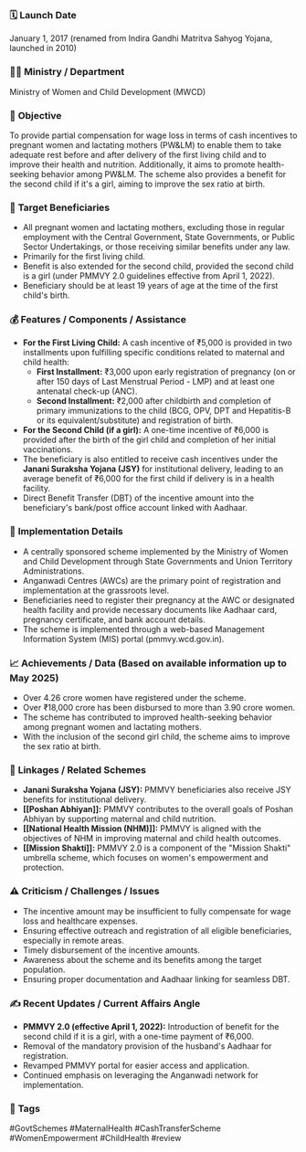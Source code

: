 
### 🗓️ **Launch Date**
January 1, 2017 (renamed from Indira Gandhi Matritva Sahyog Yojana, launched in 2010)

### 🧑‍🏫 **Ministry / Department**
Ministry of Women and Child Development (MWCD)

### 🎯 **Objective**
To provide partial compensation for wage loss in terms of cash incentives to pregnant women and lactating mothers (PW&LM) to enable them to take adequate rest before and after delivery of the first living child and to improve their health and nutrition. Additionally, it aims to promote health-seeking behavior among PW&LM. The scheme also provides a benefit for the second child if it's a girl, aiming to improve the sex ratio at birth.

### 👥 **Target Beneficiaries**
- All pregnant women and lactating mothers, excluding those in regular employment with the Central Government, State Governments, or Public Sector Undertakings, or those receiving similar benefits under any law.
- Primarily for the first living child.
- Benefit is also extended for the second child, provided the second child is a girl (under PMMVY 2.0 guidelines effective from April 1, 2022).
- Beneficiary should be at least 19 years of age at the time of the first child's birth.

### 💰 **Features / Components / Assistance**
- **For the First Living Child:** A cash incentive of ₹5,000 is provided in two installments upon fulfilling specific conditions related to maternal and child health:
    - **First Installment:** ₹3,000 upon early registration of pregnancy (on or after 150 days of Last Menstrual Period - LMP) and at least one antenatal check-up (ANC).
    - **Second Installment:** ₹2,000 after childbirth and completion of primary immunizations to the child (BCG, OPV, DPT and Hepatitis-B or its equivalent/substitute) and registration of birth.
- **For the Second Child (if a girl):** A one-time incentive of ₹6,000 is provided after the birth of the girl child and completion of her initial vaccinations.
- The beneficiary is also entitled to receive cash incentives under the **Janani Suraksha Yojana (JSY)** for institutional delivery, leading to an average benefit of ₹6,000 for the first child if delivery is in a health facility.
- Direct Benefit Transfer (DBT) of the incentive amount into the beneficiary's bank/post office account linked with Aadhaar.

### 📍 **Implementation Details**
- A centrally sponsored scheme implemented by the Ministry of Women and Child Development through State Governments and Union Territory Administrations.
- Anganwadi Centres (AWCs) are the primary point of registration and implementation at the grassroots level.
- Beneficiaries need to register their pregnancy at the AWC or designated health facility and provide necessary documents like Aadhaar card, pregnancy certificate, and bank account details.
- The scheme is implemented through a web-based Management Information System (MIS) portal (pmmvy.wcd.gov.in).

### 📈 **Achievements / Data** (Based on available information up to May 2025)
- Over 4.26 crore women have registered under the scheme.
- Over ₹18,000 crore has been disbursed to more than 3.90 crore women.
- The scheme has contributed to improved health-seeking behavior among pregnant women and lactating mothers.
- With the inclusion of the second girl child, the scheme aims to improve the sex ratio at birth.

### 🧩 **Linkages / Related Schemes**
- **Janani Suraksha Yojana (JSY):** PMMVY beneficiaries also receive JSY benefits for institutional delivery.
- **[[Poshan Abhiyan]]:** PMMVY contributes to the overall goals of Poshan Abhiyan by supporting maternal and child nutrition.
- **[[National Health Mission (NHM)]]:** PMMVY is aligned with the objectives of NHM in improving maternal and child health outcomes.
- **[[Mission Shakti]]:** PMMVY 2.0 is a component of the "Mission Shakti" umbrella scheme, which focuses on women's empowerment and protection.

### ⚠️ **Criticism / Challenges / Issues**
- The incentive amount may be insufficient to fully compensate for wage loss and healthcare expenses.
- Ensuring effective outreach and registration of all eligible beneficiaries, especially in remote areas.
- Timely disbursement of the incentive amounts.
- Awareness about the scheme and its benefits among the target population.
- Ensuring proper documentation and Aadhaar linking for seamless DBT.

### ✍️ **Recent Updates / Current Affairs Angle**
- **PMMVY 2.0 (effective April 1, 2022):** Introduction of benefit for the second child if it is a girl, with a one-time payment of ₹6,000.
- Removal of the mandatory provision of the husband's Aadhaar for registration.
- Revamped PMMVY portal for easier access and application.
- Continued emphasis on leveraging the Anganwadi network for implementation.

### 🔗 **Tags**
#GovtSchemes #MaternalHealth #CashTransferScheme #WomenEmpowerment #ChildHealth
#review